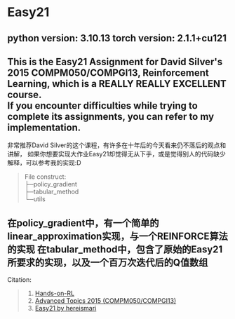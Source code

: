 # Easy21
python version: 3.10.13
torch version: 2.1.1+cu121  
---
This is the Easy21 Assignment for David Silver's 2015 COMPM050/COMPGI13, Reinforcement Learning, which is a REALLY REALLY EXCELLENT course.  
If you encounter difficulties while trying to complete its assignments, you can refer to my implementation.  
---

非常推荐David Silver的这个课程，有许多在十年后的今天看来仍不落后的观点和讲解，
如果你想要实现大作业Easy21却觉得无从下手，或是觉得别人的代码缺少解释，可以参考我的实现:D

> File construct:  
> ├─policy_gradient  
> ├─tabular_method  
> └─utils  

在policy_gradient中，有一个简单的linear_approximation实现，与一个REINFORCE算法的实现
在tabular_method中，包含了原始的Easy21所要求的实现，以及一个百万次迭代后的Q值数组  
---
Citation:
> 1. [Hands-on-RL](https://github.com/boyu-ai/Hands-on-RL)
> 2. [Advanced Topics  2015 (COMPM050/COMPGI13)](https://davidstarsilver.wordpress.com/teaching/)
> 3. [Easy21 by hereismari](https://github.com/hereismari/easy21)